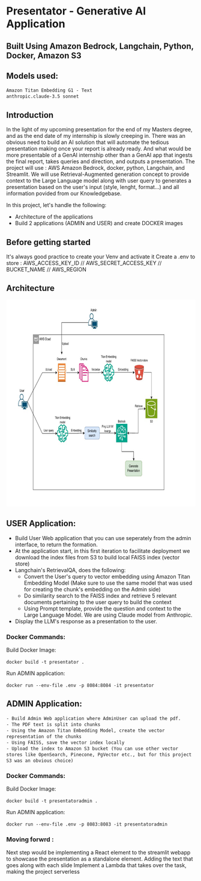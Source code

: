 # Presentator - Generative AI Application
## Built Using Amazon Bedrock, Langchain, Python, Docker, Amazon S3
## Models used:
    Amazon Titan Embedding G1 - Text
    anthropic.claude-3.5 sonnet

## Introduction
In the light of my upcoming presentation for the end of my Masters degree, and as the end date of my internship is slowly creeping in. There was an obvious need to build an AI solution that will automate the tedious presentation making once your report is already ready. And what would be more presentable of a GenAI internship other than a GenAI app that ingests the final report, takes queries and direction, and outputs a presentation. The project will use : AWS Amazon Bedrock, docker, python, Langchain, and Streamlit. We will use Retrieval-Augmented generation concept to provide context to the Large Language model along with user query to generates a presentation based on the user's input (style, lenght, format...) and all information povided from our Knowledgebase.

In this project, let's handle the following:
- Architecture of the applications
- Build 2 applications (ADMIN and USER) and create DOCKER images


## Before getting started
It's always good practice to create your Venv and activate it
Create a .env to store :  AWS_ACCESS_KEY_ID // AWS_SECRET_ACCESS_KEY // BUCKET_NAME // AWS_REGION

## Architecture

<img src="Presentator_architeture.jpg" width="750" height="550"  title="Project architecture">


  



## USER Application:
  - Build User Web application that you can use seperately from the admin interface, to return the formation.
  - At the application start, in this first iteration to facilitate deployment we download the index files from S3 to build local FAISS index (vector store)
  - Langchain's RetrievalQA, does the following:
     - Convert the User's query to vector embedding using Amazon Titan Embedding Model (Make sure to use the same model that was used for creating the chunk's embedding on the Admin side)
    - Do similarity search to the FAISS index and retrieve 5 relevant documents pertaining to the user query to build the context
    - Using Prompt template, provide the question and context to the Large Language Model. We are using Claude model from Anthropic.
   -  Display the LLM's response as a presentation to the user.

### Docker Commands:

  Build Docker Image:
  
  `docker build -t presentator .`

  Run ADMIN application:
  
  `docker run --env-file .env -p 8084:8084 -it presentator`





## ADMIN Application:
    - Build Admin Web application where AdminUser can upload the pdf.
    - The PDF text is split into chunks
    - Using the Amazon Titan Embedding Model, create the vector representation of the chunks
    - Using FAISS, save the vector index locally
    - Upload the index to Amazon S3 bucket (You can use other vector stores like OpenSearch, Pinecone, PgVector etc., but for this project S3 was an obvious choice)

### Docker Commands:

  Build Docker Image:
  
  `docker build -t presentatoradmin . `

  Run ADMIN application:
  
  `docker run --env-file .env -p 8083:8083 -it presentatoradmin`



### Moving forwrd : 

  Next step would be implementing a React element to the streamlit webapp to showcase the presentation as a standalone element. 
  Adding the text that goes along with each slide
  Implement a Lambda that takes over the task, making the project serverless





